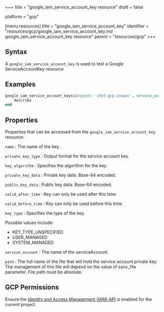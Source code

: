 +++
title = "google_iam_service_account_key resource"
draft = false

platform = "gcp"

[menu.resources]
    title = "google_iam_service_account_key"
    identifier = "resources/gcp/google_iam_service_account_key.md google_iam_service_account_key resource"
    parent = "resources/gcp"
+++

## Syntax

A `google_iam_service_account_key` is used to test a Google ServiceAccountKey resource

## Examples

```ruby
google_iam_service_account_keys(project: 'chef-gcp-inspec', service_account: "display-name@project-id.iam.gserviceaccount.com").key_names.each do |sa_key_name|
	describe
end
```

## Properties

Properties that can be accessed from the `google_iam_service_account_key` resource:

`name`
: The name of the key.

`private_key_type`
: Output format for the service account key.

`key_algorithm`
: Specifies the algorithm for the key.

`private_key_data`
: Private key data. Base-64 encoded.

`public_key_data`
: Public key data. Base-64 encoded.

`valid_after_time`
: Key can only be used after this time.

`valid_before_time`
: Key can only be used before this time.

`key_type`
: Specifies the type of the key.

  Possible values include:
  - KEY_TYPE_UNSPECIFIED
  - USER_MANAGED
  - SYSTEM_MANAGED

`service_account`
: The name of the serviceAccount.

`path`
: The full name of the file that will hold the service account private key. The management of this file will depend on the value of sync_file parameter. File path must be absolute.

## GCP Permissions

Ensure the [Identity and Access Management (IAM) API](https://console.cloud.google.com/apis/library/iam.googleapis.com/) is enabled for the current project.
